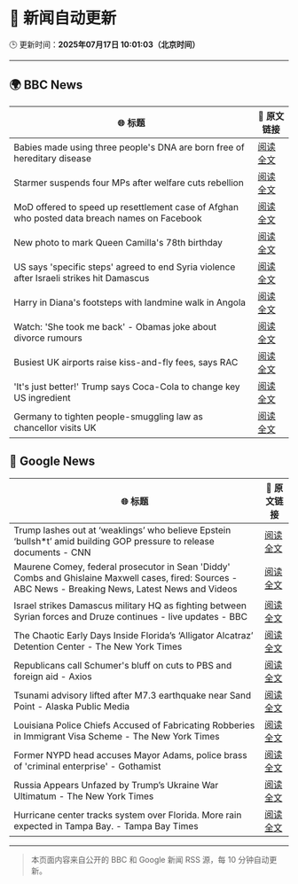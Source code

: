 # 🧠 新闻自动更新

🕒 更新时间：**2025年07月17日 10:01:03（北京时间）**

---

## 🌍 BBC News

| 🌐 标题 | 🔗 原文链接 |
|--------|-------------|
| Babies made using three people's DNA are born free of hereditary disease | [阅读全文](https://www.bbc.com/news/articles/cn8179z199vo) |
| Starmer suspends four MPs after welfare cuts rebellion | [阅读全文](https://www.bbc.com/news/articles/c5y7zqdwzqyo) |
| MoD offered to speed up resettlement case of Afghan who posted data breach names on Facebook | [阅读全文](https://www.bbc.com/news/articles/c0rvyqd7wq2o) |
| New photo to mark Queen Camilla's 78th birthday | [阅读全文](https://www.bbc.com/news/articles/cdezjjkzy52o) |
| US says 'specific steps' agreed to end Syria violence after Israeli strikes hit Damascus | [阅读全文](https://www.bbc.com/news/articles/cp90l77187zo) |
| Harry in Diana's footsteps with landmine walk in Angola | [阅读全文](https://www.bbc.com/news/articles/crenllxwj8wo) |
| Watch: 'She took me back' - Obamas joke about divorce rumours | [阅读全文](https://www.bbc.com/news/videos/cx2041rp7nro) |
| Busiest UK airports raise kiss-and-fly fees, says RAC | [阅读全文](https://www.bbc.com/news/articles/cwyg0ly2ld8o) |
| 'It's just better!' Trump says Coca-Cola to change key US ingredient | [阅读全文](https://www.bbc.com/news/articles/czxe59zl8qzo) |
| Germany to tighten people-smuggling law as chancellor visits UK | [阅读全文](https://www.bbc.com/news/articles/cq6m10g7e35o) |

## 📰 Google News

| 🌐 标题 | 🔗 原文链接 |
|--------|-------------|
| Trump lashes out at ‘weaklings’ who believe Epstein ‘bullsh*t’ amid building GOP pressure to release documents - CNN | [阅读全文](https://news.google.com/rss/articles/CBMif0FVX3lxTE00S0tCNFdwZDQzSW5veFdoV3RiNk9oU0JoS2dRdzRVc0twMUlrZzlxSGpyeUhPWFhfLTFvb05ncDR5Z19nRTdzVUZOb1BlSXFHcVdXRmRwMHctOThfUnJMeDZQQU94YVphZU9jdnp5Y241YV9QaU9YSXJhYnE5MUHSAYQBQVVfeXFMTUFFWWdWN00zZUczRkFsTnRIeVZHSk15QWFzYVJWUnUzZDlubWYxVTViRVFjZk9DNnJ5YmdBSUJCUFVILW1UUzA1OVFIb1VZZC1EQWpiQ3doYXIxRU5vdUt4TFg1endYZS1KMkJJVHZSaEVfZjFMdmx4MmM4NDBpUU5IbGhZ?oc=5) |
| Maurene Comey, federal prosecutor in Sean 'Diddy' Combs and Ghislaine Maxwell cases, fired: Sources - ABC News - Breaking News, Latest News and Videos | [阅读全文](https://news.google.com/rss/articles/CBMimwFBVV95cUxPdVNqb21fLUV0Z2IxTXZDWWdOeUZ4Wi1kTkZsTXo4X1ZGZGQ1Qkp0SHpidWd2MjNuNk9JblphS1lIZnVvNXR5Vnp0N3RjeUp3eFhqQUo3eUxMaVMtWXl3TUVRVzVCb05xazZ2VWNBcE11MFplaVlLeDhfOWVCMlVTdjdNeENxOTZrazRrMEFWczBaUGdYak1mdFF3VdIBoAFBVV95cUxOenNERXgzU1h0aElheTJDNGdkQ0RYT0FxaThIMm9jc0Qtd2ZZUkZ0XzE5NUgxOVY2ZFdsc2ZZT015aVJEWVZSSXBZUU5oYlNaX3N0NTVCQ1l0Z2hJaVg0S2R1VjJNOUNpZDFzaXo0TjVXeWt3UU9uV2U2TFRoS1F4U3EtZEdKdjRQN1VWdXBzeHFxVjlfOWtSa2hya3Z6RExR?oc=5) |
| Israel strikes Damascus military HQ as fighting between Syrian forces and Druze continues - live updates - BBC | [阅读全文](https://news.google.com/rss/articles/CBMiVEFVX3lxTE9mUUo4M3NBY19GRTktbnJycUlzSlI1UGNNNDl3Y0FRNmNiU2dSamJMU2VsRDRiTWRJMTZoOWEySTBhbmFfcWIxcnAzV2pIR2ZrU3BtbA?oc=5) |
| The Chaotic Early Days Inside Florida’s ‘Alligator Alcatraz’ Detention Center - The New York Times | [阅读全文](https://news.google.com/rss/articles/CBMiuAFBVV95cUxQQmVjZnZ1SGZqcTl1QlllQURKbjR0X3pQczhwSFFrWmY3WUltMHpxeHRYcThuLS1aNlF0U0tiZkRIaU53T1JxdzJUcWctRzlhRkwtY3I4T1hTVmFtU2liaUJzMkhNekVUSUstY0kxbFZVTkFoRmF3Y1NXU1dOdTZkanJFaDkxX2FSS3FldmxwcVVqdjZtNUJxdHdSTmx3dGtkd2gtRHVqMU0wLVZScHVtTWFvdmZUVUZH?oc=5) |
| Republicans call Schumer's bluff on cuts to PBS and foreign aid - Axios | [阅读全文](https://news.google.com/rss/articles/CBMihAFBVV95cUxQdXZONTBrczFlTzdWalRKcWNPUUx1czZnOXhWWXpfWHJzNFA4NVhaTkxQcXFxWTJVYVFfN0R6YWxieDVTTWI2TzJ4YjBmWWxnTW1ZRTFZZzNlcTYtWVFHSllsVG5IM2ZWOUpFMS1qVFY4NWtGWVlmandzYWw0ejRFendOTmY?oc=5) |
| Tsunami advisory lifted after M7.3 earthquake near Sand Point - Alaska Public Media | [阅读全文](https://news.google.com/rss/articles/CBMitgFBVV95cUxNSkIwNnhLdjdxOVJodVFGQV9mMy00cUliREkwUGlSWWdUWEJBcEoxLWZhUHhabXhwRUZIWWZBc01oS3VoZXNGSWVVQWpMTUtRNVFPZkRUc182U2tLOHhBemFqNmlMell5N2h1RFNKci1yLW8zc3RRNnJCZmdkM0xkWjNUZHNyY3AyZ0R5T2pRcy1sdDZnZk1JSjBuVzdmQ1pETHFWa29CSXNTZi01Y2xmQk03Y2Y5UQ?oc=5) |
| Louisiana Police Chiefs Accused of Fabricating Robberies in Immigrant Visa Scheme - The New York Times | [阅读全文](https://news.google.com/rss/articles/CBMihwFBVV95cUxQTEJzeVU4azg5anp6S19OU3pGSzNNRDV1UGNod1NHUE9hemNDUjlVWUdzdHIzNkxCZzZ6UjU4TzFNbmdKa3liXzFNXzFpZnlmSTduUXV3aHgxTU5IWVhIeU1GcmtuX0dhUmx3RC1CWkVDUmZGaWVpZEo3SmY5X3ZuNWFzelBnalk?oc=5) |
| Former NYPD head accuses Mayor Adams, police brass of 'criminal enterprise' - Gothamist | [阅读全文](https://news.google.com/rss/articles/CBMioAFBVV95cUxPTllXY0l1ejRkNE5sMkljVkZuSFBuQjVuUEdlLS1sangxQkliUUdlNG1KYkRQWV9mWHB3bEdGTUVkX290M3ZJeHEtWHM3WEFwVERDSm5LU3RGeXpBS3MwYmFXNnlMaEtjNDFIazNldy15czhJa0theFRCdEVJZHZHTFRDOWxZU1RGVEJqTWlRQlh0WmxlbDU1VFd3LXlTc1M3?oc=5) |
| Russia Appears Unfazed by Trump’s Ukraine War Ultimatum - The New York Times | [阅读全文](https://news.google.com/rss/articles/CBMigAFBVV95cUxNYkwtWkswMjhUQVBpUFZlS1FZMU1RWUV5STBIcDlVT3lmWlFBUnE0Z0RoZ1RDejd2OHMwRVNYaG5RdkliOHBuQmI0X1hVcWtWU2VzN0gxUXNTRGVmSlozeWhFcEhEZTlDbWh0dnJYcFJKVzBQQjRDXzBQbUVhTXlMWQ?oc=5) |
| Hurricane center tracks system over Florida. More rain expected in Tampa Bay. - Tampa Bay Times | [阅读全文](https://news.google.com/rss/articles/CBMirAFBVV95cUxOaUNfanBkaGRnTmlCWDU4V19pX1pncC1ZNmhIR0M3T2hCYmh5WUZ3XzE0c281eGxOUTRTRHBOeUVoMFBmRHBFbThxT21jMGpQc1ViejJuOEVmLWF3cS1MT0FISXJCa1lsTmdqaURrQVpFcTNPY1g3Y0VhZlJ0RVJRWGZZaHBGV2FXZEhqT3ZQVGo4d1RqdnhNajJYcnhNZEN2OE03S0FXT0RveXcx?oc=5) |

---
> 本页面内容来自公开的 BBC 和 Google 新闻 RSS 源，每 10 分钟自动更新。